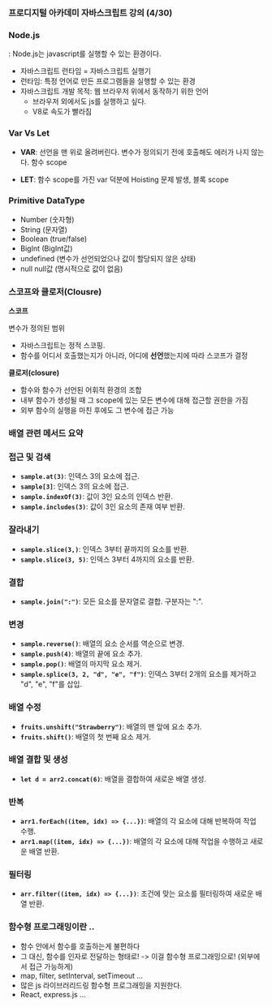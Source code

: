 ### 프로디지털 아카데미 자바스크립트 강의 (4/30)

### Node.js
: Node.js는 javascript를 실행할 수 있는 환경이다.
- 자바스크립트 런타임 = 자바스크립트 실행기
- 런타임: 특정 언어로 만든 프로그램들을 실행할 수 있는 환경
- 자바스크립트 개발 목적: 웹 브라우저 위에서 동작하기 위한 언어
  - 브라우저 외에서도 js를 실행하고 싶다.
  - V8로 속도가 빨라짐

### Var Vs Let
- **VAR**: 선언을 맨 위로 올려버린다. 변수가 정의되기 전에 호출해도 에러가 나지 않는다. 함수 scope

- **LET**: 함수 scope를 가진 var 덕분에 Hoisting 문제 발생, 블록 scope

### Primitive DataType
- Number (숫자형)
- String (문자열)
- Boolean (true/false)
- BigInt (BigInt값)
- undefined (변수가 선언되었으나 값이 할당되지 않은 상태)
- null null값 (명시적으로 값이 없음)

### 스코프와 클로저(Clousre)

**스코프**

변수가 정의된 범위

- 자바스크립트는 정적 스코핑.
- 함수를 어디서 호출했는지가 아니라, 어디에 **선언**했는지에 따라 스코프가 결정

**클로저(closure)**

- 함수와 함수가 선언된 어휘적 환경의 조합
- 내부 함수가 생성될 때 그 scope에 있는 모든 변수에 대해 접근할 권한을 가짐
- 외부 함수의 실행을 마친 후에도 그 변수에 접근 가능

### **배열 관련 메서드 요약**

### **접근 및 검색**

- **`sample.at(3)`**: 인덱스 3의 요소에 접근.
- **`sample[3]`**: 인덱스 3의 요소에 접근.
- **`sample.indexOf(3)`**: 값이 3인 요소의 인덱스 반환.
- **`sample.includes(3)`**: 값이 3인 요소의 존재 여부 반환.

### **잘라내기**

- **`sample.slice(3,)`**: 인덱스 3부터 끝까지의 요소를 반환.
- **`sample.slice(3, 5)`**: 인덱스 3부터 4까지의 요소를 반환.

### **결합**

- **`sample.join(":")`**: 모든 요소를 문자열로 결합. 구분자는 ":".

### **변경**

- **`sample.reverse()`**: 배열의 요소 순서를 역순으로 변경.
- **`sample.push(4)`**: 배열의 끝에 요소 추가.
- **`sample.pop()`**: 배열의 마지막 요소 제거.
- **`sample.splice(3, 2, "d", "e", "f")`**: 인덱스 3부터 2개의 요소를 제거하고 "d", "e", "f"를 삽입.

### **배열 수정**

- **`fruits.unshift("Strawberry")`**: 배열의 맨 앞에 요소 추가.
- **`fruits.shift()`**: 배열의 첫 번째 요소 제거.

### **배열 결합 및 생성**

- **`let d = arr2.concat(6)`**: 배열을 결합하여 새로운 배열 생성.

### **반복**

- **`arr1.forEach((item, idx) => {...})`**: 배열의 각 요소에 대해 반복하여 작업 수행.
- **`arr1.map((item, idx) => {...})`**: 배열의 각 요소에 대해 작업을 수행하고 새로운 배열 반환.

### **필터링**

- **`arr.filter((item, idx) => {...})`**: 조건에 맞는 요소를 필터링하여 새로운 배열 반환.


### 함수형 프로그래밍이란 ..
- 함수 안에서 함수를 호출하는게 불편하다
- 그 대신, 함수를 인자로 전달하는 형태로! -> 이걸 함수형 프로그래밍으로! (외부에서 접근 가능하게)
- map, filter, setInterval, setTimeout ...
- 많은 js 라이브러리드링 함수형 프로그래밍을 지원한다.
- React, express.js ...